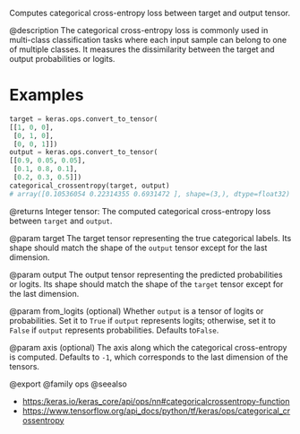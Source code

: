 Computes categorical cross-entropy loss between target and output tensor.

@description
The categorical cross-entropy loss is commonly used in multi-class
classification tasks where each input sample can belong to one of
multiple classes. It measures the dissimilarity
between the target and output probabilities or logits.

# Examples
```python
target = keras.ops.convert_to_tensor(
[[1, 0, 0],
 [0, 1, 0],
 [0, 0, 1]])
output = keras.ops.convert_to_tensor(
[[0.9, 0.05, 0.05],
 [0.1, 0.8, 0.1],
 [0.2, 0.3, 0.5]])
categorical_crossentropy(target, output)
# array([0.10536054 0.22314355 0.6931472 ], shape=(3,), dtype=float32)
```

@returns
Integer tensor: The computed categorical cross-entropy loss between
`target` and `output`.

@param target
The target tensor representing the true categorical labels.
Its shape should match the shape of the `output` tensor
except for the last dimension.

@param output
The output tensor representing the predicted probabilities
or logits. Its shape should match the shape of the `target`
tensor except for the last dimension.

@param from_logits
(optional) Whether `output` is a tensor of logits or
probabilities.
Set it to `True` if `output` represents logits; otherwise,
set it to `False` if `output` represents probabilities.
Defaults to`False`.

@param axis
(optional) The axis along which the categorical cross-entropy
is computed.
Defaults to `-1`, which corresponds to the last dimension of
the tensors.

@export
@family ops
@seealso
+ <https:/keras.io/keras_core/api/ops/nn#categoricalcrossentropy-function>
+ <https://www.tensorflow.org/api_docs/python/tf/keras/ops/categorical_crossentropy>
